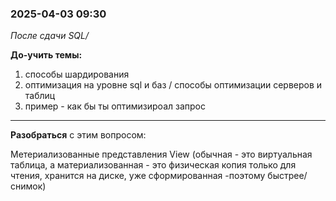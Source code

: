 ### 2025-04-03 09:30
_После сдачи SQL/_

**До-учить темы:**

1. способы шардирования
2. оптимизация на уровне   sql и баз / способы оптимизации серверов и таблиц
3. пример - как бы ты оптимизироал запрос

---
**Разобраться** с этим вопросом:

Метериализованные представления View (обычная - это виртуальная таблица, 
а материализованная - это физическая копия только для чтения, хранится на диске, 
уже сформированная -поэтому быстрее/ снимок) 
